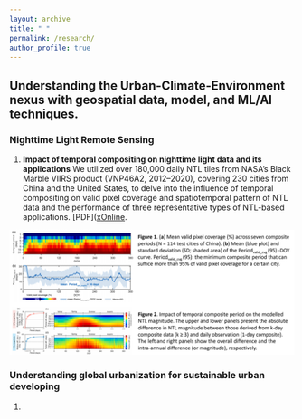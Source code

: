 ```yaml
---
layout: archive
title: " "
permalink: /research/
author_profile: true
---
```


## Understanding the Urban-Climate-Environment nexus with geospatial data, model, and ML/AI techniques. 

### Nighttime Light Remote Sensing

1. **Impact of temporal compositing on nighttime light data and its applications**
We utilized over 180,000 daily NTL tiles from NASA’s Black Marble VIIRS product (VNP46A2, 2012–2020), covering 230 cities from China and the United States, to delve into the influence of temporal compositing on valid pixel coverage and spatiotemporal pattern of NTL data and the performance of three representative types of NTL-based applications. [PDF]([x](https://github.com/qmzheng09work/qmzheng09work.github.io/raw/master/_publications/NTL_composite_Zheng_2023.pdf)[Online](https://www.sciencedirect.com/science/article/pii/S0034425722001304?via%3Dihub).

![](NTL_composite.png)

### Understanding global urbanization for sustainable urban developing

1. 
